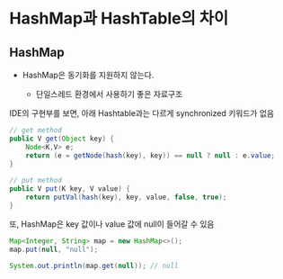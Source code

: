 # HashMap과 HashTable의 차이

## HashMap

- HashMap은 동기화를 지원하지 않는다.

  - 단일스레드 환경에서 사용하기 좋은 자료구조

IDE의 구현부를 보면, 아래 Hashtable과는 다르게 synchronized 키워드가 없음

```java
// get method
public V get(Object key) {
    Node<K,V> e;
    return (e = getNode(hash(key), key)) == null ? null : e.value;
}
    
// put method
public V put(K key, V value) {
    return putVal(hash(key), key, value, false, true);
}
```

또, HashMap은 key 값이나 value 값에 null이 들어갈 수 있음
```java
Map<Integer, String> map = new HashMap<>();
map.put(null, "null");

System.out.println(map.get(null)); // null
```
